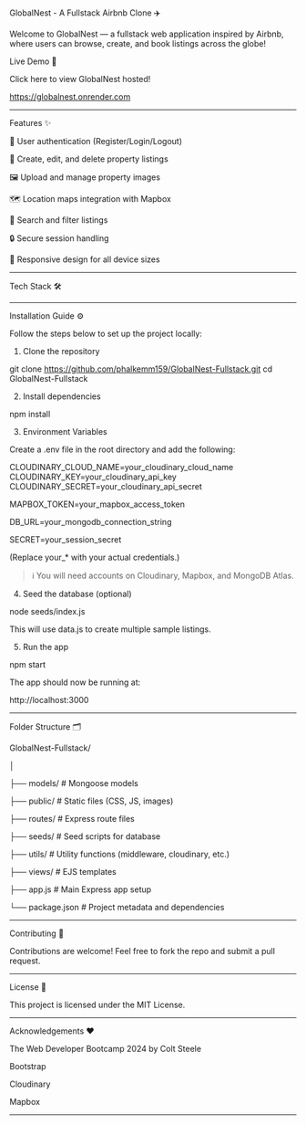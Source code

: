 GlobalNest - A Fullstack Airbnb Clone ✈️

Welcome to GlobalNest — a fullstack web application inspired by Airbnb, where users can browse, create, and book listings across the globe!

Live Demo 🚀

Click here to view GlobalNest hosted!

https://globalnest.onrender.com


---

Features ✨

🔐 User authentication (Register/Login/Logout)

🏡 Create, edit, and delete property listings

🖼️ Upload and manage property images

🗺️ Location maps integration with Mapbox

🔎 Search and filter listings

🔒 Secure session handling

📱 Responsive design for all device sizes



---

Tech Stack 🛠️


---

Installation Guide ⚙️

Follow the steps below to set up the project locally:

1. Clone the repository

git clone https://github.com/phalkemm159/GlobalNest-Fullstack.git
cd GlobalNest-Fullstack

2. Install dependencies

npm install

3. Environment Variables

Create a .env file in the root directory and add the following:

CLOUDINARY_CLOUD_NAME=your_cloudinary_cloud_name
CLOUDINARY_KEY=your_cloudinary_api_key
CLOUDINARY_SECRET=your_cloudinary_api_secret

MAPBOX_TOKEN=your_mapbox_access_token

DB_URL=your_mongodb_connection_string

SECRET=your_session_secret

(Replace your_* with your actual credentials.)

> ℹ️ You will need accounts on Cloudinary, Mapbox, and MongoDB Atlas.



4. Seed the database (optional)

node seeds/index.js

This will use data.js to create multiple sample listings.

5. Run the app

npm start

The app should now be running at:

http://localhost:3000


---

Folder Structure 🗂️

GlobalNest-Fullstack/

│

├── models/         # Mongoose models

├── public/         # Static files (CSS, JS, images)

├── routes/         # Express route files

├── seeds/          # Seed scripts for database

├── utils/          # Utility functions (middleware, cloudinary, etc.)

├── views/          # EJS templates

├── app.js          # Main Express app setup

└── package.json    # Project metadata and dependencies


---

Contributing 🤝

Contributions are welcome! Feel free to fork the repo and submit a pull request.


---

License 📝

This project is licensed under the MIT License.


---

Acknowledgements ❤️

The Web Developer Bootcamp 2024 by Colt Steele

Bootstrap

Cloudinary

Mapbox



---
